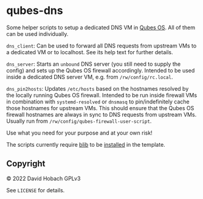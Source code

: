 # qubes-dns

Some helper scripts to setup a dedicated DNS VM in [Qubes OS](https://www.qubes-os.org/). All of them can be used individually.

`dns_client`: Can be used to forward all DNS requests from upstream VMs to a dedicated VM or to localhost. See its help text for further details.

`dns_server`: Starts an `unbound` DNS server (you still need to supply the config) and sets up the Qubes OS firewall accordingly. Intended to be used inside a dedicated DNS server VM, e.g. from `/rw/config/rc.local`.

`dns_pin2hosts`: Updates `/etc/hosts` based on the hostnames resolved by the locally running Qubes OS firewall. Intended to be run inside firewall VMs in combination with `systemd-resolved` or `dnsmasq` to pin/indefinitely cache those hostnames for upstream VMs. This should ensure that the Qubes OS firewall hostnames are always in sync to DNS requests from upstream VMs. Usually run from `/rw/config/qubes-firewall-user-script`.

Use what you need for your purpose and at your own risk!

The scripts currently require [blib](https://github.com/3hhh/blib) to be [installed](https://github.com/3hhh/blib#installation) in the template.

## Copyright

© 2022 David Hobach
GPLv3

See `LICENSE` for details.
